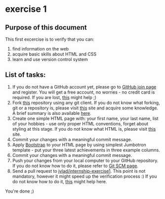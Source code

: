 [this_repo]: https://github.com/itq-development/internship-exercise1
[github_join_page]: https://github.com/join
[git_getting_started]: http://git-scm.com/book/en/v2/Getting-Started-About-Version-Control
[git_github_account]: http://git-scm.com/book/en/v2/GitHub-Account-Setup-and-Configuration
[git_github_contributing_to_a_project]: http://git-scm.com/book/en/v2/GitHub-Contributing-to-a-Project
[git_working_with_remotes]: http://git-scm.com/book/en/v2/Git-Basics-Working-with-Remotes
[html_w3schools]: http://www.w3schools.com/html
[get_bootstrap]: http://getbootstrap.com/


exercise 1
===============================

Purpose of this document
------------------------

This first excercise is to verify that you can:

1. find information on the web
2. acquire basic skills about HTML and CSS
3. learn and use version control system

List of tasks:
--------------

1. If you do not have a GitHub account yet, please go to [GitHub join page][github_join_page] and register. You will get a free account, no worries - no credit card is required. If you are lost, [this][git_github_account] might help ;)
2. Fork [this][this_repo] repository using any git client. If you do not know what forking, git or a repository is, please visit [this][git_getting_started] site and acquire some knowledge. A brief summary is also available [here][git_github_contributing_to_a_project].
3. Create one simple HTML page with: your first name, your last name, list of your hobbies - use only proper HTML conventions, forget about styling at this stage. If you do not know what HTML is, please visit [this][html_w3schools] site.
4. Commit your changes with a meaningful commit message.
5. Apply [Bootstrap][get_bootstrap] to your HTML page by using simplest Jumbotron template - put your three latest achievements in three example columns. 
6. Commit your changes with a meaningful commit message.
7. Push your changes from your local computer to your GitHub repository. If you do not know how to do it, please refer to [Git SCM page][git_working_with_remotes]. 
8. Send a pull request to [jvlad/internship-exercise1](https://github.com/jvlad/internship-exercise1). This point is not mandatory, however it might speed up the verification process :) If you do not know how to do it, [this][git_github_contributing_to_a_project] might help here.

You're done ;)
